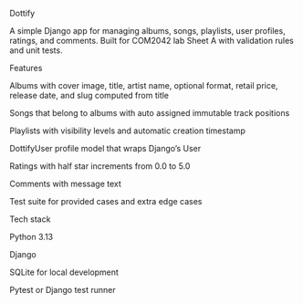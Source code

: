 Dottify

A simple Django app for managing albums, songs, playlists, user profiles, ratings, and comments. Built for COM2042 lab Sheet A with validation rules and unit tests.

Features

Albums with cover image, title, artist name, optional format, retail price, release date, and slug computed from title

Songs that belong to albums with auto assigned immutable track positions

Playlists with visibility levels and automatic creation timestamp

DottifyUser profile model that wraps Django’s User

Ratings with half star increments from 0.0 to 5.0

Comments with message text

Test suite for provided cases and extra edge cases

Tech stack

Python 3.13

Django

SQLite for local development

Pytest or Django test runner
